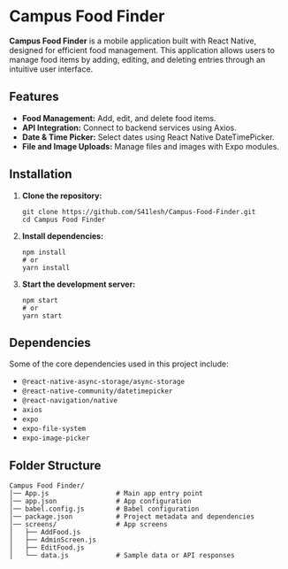 # Campus Food Finder

**Campus Food Finder** is a mobile application built with React Native, designed for efficient food management. This application allows users to manage food items by adding, editing, and deleting entries through an intuitive user interface.

## Features
- **Food Management:** Add, edit, and delete food items.
- **API Integration:** Connect to backend services using Axios.
- **Date & Time Picker:** Select dates using React Native DateTimePicker.
- **File and Image Uploads:** Manage files and images with Expo modules.

## Installation

1. **Clone the repository:**
   ```
   git clone https://github.com/S41lesh/Campus-Food-Finder.git
   cd Campus Food Finder
   ```

2. **Install dependencies:**
   ```
   npm install
   # or
   yarn install
   ```

3. **Start the development server:**
   ```
   npm start
   # or
   yarn start
   ```

## Dependencies
Some of the core dependencies used in this project include:
- `@react-native-async-storage/async-storage`
- `@react-native-community/datetimepicker`
- `@react-navigation/native`
- `axios`
- `expo`
- `expo-file-system`
- `expo-image-picker`

## Folder Structure
```
Campus Food Finder/
│── App.js                 # Main app entry point
│── app.json               # App configuration
│── babel.config.js        # Babel configuration
│── package.json           # Project metadata and dependencies
│── screens/               # App screens
│   ├── AddFood.js
│   ├── AdminScreen.js
│   ├── EditFood.js
│   └── data.js            # Sample data or API responses
```

